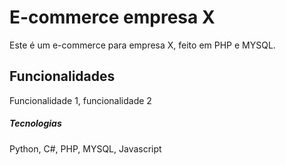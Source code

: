 # E-commerce empresa X

Este é um e-commerce para empresa X, feito em PHP e MYSQL.

## Funcionalidades

Funcionalidade 1, funcionalidade 2

##### Tecnologias

Python, C#, PHP, MYSQL, Javascript